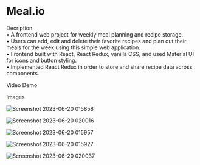 # Meal.io

Decription  
• A frontend web project for weekly meal planning and recipe storage.  
• Users can add, edit and delete their favorite recipes and plan out their meals for the week using this simple web application.  
• Frontend built with React, React Redux, vanilla CSS, and used Material UI for icons and button styling.  
• Implemented React Redux in order to store and share recipe data across components. 

Video Demo

Images

![Screenshot 2023-06-20 015858](https://github.com/vamazzuca/meal.io/assets/35272187/84625832-7208-4c06-a92a-f86c9a9069ff)

![Screenshot 2023-06-20 020016](https://github.com/vamazzuca/meal.io/assets/35272187/da8fbdc8-a81a-46c1-b396-138408d3fc00)

![Screenshot 2023-06-20 015957](https://github.com/vamazzuca/meal.io/assets/35272187/51b548b1-d8fb-4911-9f5a-7ec976e5b1aa)

![Screenshot 2023-06-20 015927](https://github.com/vamazzuca/meal.io/assets/35272187/e14080d3-ed0b-4bdb-9676-eff42ecd042a)

![Screenshot 2023-06-20 020037](https://github.com/vamazzuca/meal.io/assets/35272187/cb3038ad-ad52-4c84-8840-0c6bcec3231a)
